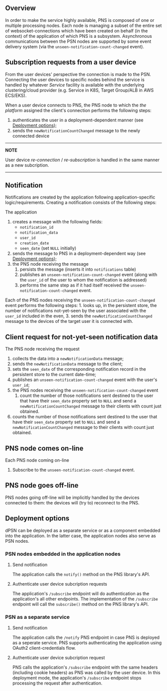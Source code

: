 ## Overview

In order to make the service highly available, PNS is composed of one or multiple processing nodes. Each node is managing
a subset of the entire set of websocket-connections which have been created on behalf (in the context) of the
application of which PNS is a subsystem. Asynchronous communications between the PSN nodes are supported by some event
delivery system (via the `unseen-notification-count-changed` event).

## Subscription requests from a user device

From the user devices' perspective the connection is made to the PSN. Connecting the user devices to specific nodes
behind the service is handled by whatever _Service_ facility is available with the underlying clustering/cloud provider
(e.g. Service in K8S, Target Group/ALB in AWS ECS/EKS).

When a user device connects to PNS, the PNS node to which the _the platform_ assigned the client's connection performs
the following steps:

1. authenticates the user in a deployment-dependent manner (see [Deployment options](#deployment-options));
2. sends the `newNotificationCountChanged` message to the newly connected device

---
**NOTE**

User device _re-connection_ / _re-subscription_ is handled in the same manner as a new subcription.

---

## Notification

Notifications are created by the application following application-specific logic/requirements. Creating a notification
consists of the following steps:

The application

1. creates a message with the following fields:
   * `notification_id`
   * `notification_data`
   * `user_id`
   * `creation_date`
   * `seen_date` (set `NULL` initially)
2. sends the message to PNS in a deployment-dependent way (see [Deployment options](#deployment-options));
3. the PNS node receiving the message
      1. persists the message (inserts it into `notifications` table)
      2. publishes an `unseen-notification-count-changed` event (along with the `user_id` of the user to whom the notification is addressed)
      3. performs the same step as if it had itself received the `unseen-notification-count-changed` event.

Each of the PNS nodes receiving the `unseen-notification-count-changed` event performs the following steps:
      1. looks up, in the persistent store, the number of notifications not-yet-seen by the user associated with the
         `user_id` included in the even,
      3. sends the `newNotificationCountChanged` message to the devices of the target user it is connected with.

## Client request for not-yet-seen notification data

The PNS node receiving the request

1. collects the data into a `newNotificationData` message;
2. sends the `newNotificationData` message to the client;
3. sets the `seen_date` of the corresponding notification record in the persistent store to the current date-time;
4. publishes an `unseen-notification-count-changed` event with the user's `user_id`;
5. the PNS nodes receiving the `unseen-notification-count-changed` event
   1. count the number of those notifications sent destined to the user that have their `seen_date` property set to
      `NULL` and send a `newNotificationCountChanged` message to their clients with count just obtained.
6. counts the number of those notifications sent destined to the user that have their `seen_date` property set to `NULL`
   and send a `newNotificationCountChanged` message to their clients with count just obtained.

## PNS node comes on-line

Each PNS node coming on-line

1. Subscribe to the `unseen-notification-count-changed` event.

## PNS node goes off-line

PNS nodes going off-line will be implicitly handled by the devices connected to them: the devices will (try to) reconnect to the PNS.

## Deployment options 

dPSN can be deployed as a separate service or as a component embedded into the application. In the latter case, the application nodes also serve as PSN nodes.

### PSN nodes embedded in the application nodes

1. Send notification

   The application calls the `notify()` method on the PNS library's API.

2. Authenticate user device subcription requests

   The application's `/subscribe` endpoint will do authentication as the application's all other endpoints. The implementation of the `/subscribe` endpoint
   will call the `subscribe()` method on the PNS library's API.

### PSN as a separate service

1. Send notification

   The application calls the `/notify` PNS endpoint in case PNS is deployed as a seperate service. PNS supports
   authenticating the application using OAuth2 client-credentials flow.

2. Authenticate user device subcription request

   PNS calls the application's `/subscribe` endpoint with the same headers (including cookie headers) as PNS was called
   by the user device. In this deployment mode, the application's `/subscribe` endpoint stops processing the request
   after authentication.

